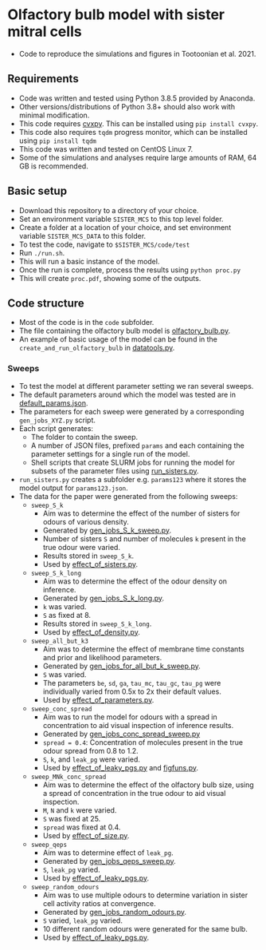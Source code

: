 # Olfactory bulb model with sister mitral cells
- Code to reproduce the simulations and figures in Tootoonian et al. 2021.
## Requirements
- Code was written and tested using Python 3.8.5 provided by Anaconda.
- Other versions/distributions of Python 3.8+ should also work with minimal modification.
- This code requires [cvxpy](https://www.cvxpy.org/install/). This can be installed using `pip install cvxpy`.
- This code also requires `tqdm` progress monitor, which can be installed using `pip install tqdm`
- This code was written and tested on CentOS Linux 7.
- Some of the simulations and analyses require large amounts of RAM, 64 GB is recommended.
## Basic setup
- Download this repository to a directory of your choice.
- Set an environment variable `SISTER_MCS` to this top level folder.
- Create a folder at a location of your choice, and set environment variable `SISTER_MCS_DATA` to this folder.
- To test the code, navigate to `$SISTER_MCS/code/test` 
- Run `./run.sh`.
- This will run a basic instance of the model.
- Once the run is complete, process the results using `python proc.py`
- This will create `proc.pdf`, showing some of the outputs.
## Code structure
- Most of the code is in the `code` subfolder.
- The file containing the olfactory bulb model is [olfactory_bulb.py](code/olfactory_bulb.py).
- An example of basic usage of the model can be found in the `create_and_run_olfactory_bulb` in [datatools.py](code/datatools.py).
### Sweeps
- To test the model at different parameter setting we ran several sweeps.
- The default parameters around which the model was tested are in [default_params.json](default_params.json).
- The parameters for each sweep were generated by a corresponding `gen_jobs_XYZ.py` script.
- Each script generates:
  - The folder to contain the sweep.
  - A number of JSON files, prefixed `params` and each containing the parameter settings for a single run of the model.
  - Shell scripts that create SLURM jobs for running the model for subsets of the parameter files using [run_sisters.py](code/run_sisters.py).
- `run_sisters.py` creates a subfolder e.g. `params123` where it stores the model output for `params123.json`.
- The data for the paper were generated from the following sweeps:
  - `sweep_S_k`
    - Aim was to determine the effect of the number of sisters for odours of various density.
	- Generated by [gen_jobs_S_k_sweep.py](code/gen_jobs_S_k_sweep.py).
    - Number of sisters `S` and number of molecules `k` present in the true odour were varied.
    - Results stored in `sweep_S_k`.
    - Used by [effect_of_sisters.py](code/effect_of_sisters.py).
  - `sweep_S_k_long`
    - Aim was to determine the effect of the odour density on inference.
	- Generated by [gen_jobs_S_k_long.py](code/gen_jobs_S_k_long.py).
    - `k` was varied.
	- `S` as fixed at 8.
    - Results stored in `sweep_S_k_long`.
    - Used by [effect_of_density.py](code/effect_of_density.py).	
  - `sweep_all_but_k3`
	- Aim was to determine the effect of membrane time constants and prior and likelihood parameters.
	- Generated by [gen_jobs_for_all_but_k_sweep.py](code/gen_jobs_for_all_but_k_sweep.py).
	- `S` was varied.
	- The parameters `be`, `sd`, `ga`, `tau_mc`, `tau_gc`, `tau_pg` were individually varied from 0.5x to 2x their default values.	
	- Used by [effect_of_parameters.py](code/effect_of_parameters.py).
  - `sweep_conc_spread`
    - Aim was to run the model for odours with a spread in concentration to aid visual inspection of inference results.
	- Generated by [gen_jobs_conc_spread_sweep.py](code/gen_jobs_conc_spread_sweep.py)
	- `spread = 0.4`: Concentration of molecules present in the true odour spread from 0.8 to 1.2.
	- `S`, `k`, and `leak_pg` were varied.
	- Used by [effect_of_leaky_pgs.py](code/effect_of_leaky_pgs.py) and [figfuns.py](code/figfuns.py).
  - `sweep_MNk_conc_spread`
	- Aim was to determine the effect of the olfactory bulb size, using a spread of concentration in the true odour to aid visual inspection.
	- `M`, `N` and `k` were varied.
	- `S` was fixed at 25.
	- `spread` was fixed at 0.4.
	- Used by [effect_of_size.py](code/effect_of_size.py).	
  - `sweep_qeps`
    - Aim was to determine effect of `leak_pg`.
	- Generated by [gen_jobs_qeps_sweep.py](code/gen_jobs_qeps_sweep.py).
	- `S`, `leak_pg` varied.
	- Used by [effect_of_leaky_pgs.py](code/effect_of_leaky_pgs.py).
  - `sweep_random_odours`
    - Aim was to use multiple odours to determine variation in sister cell activity ratios at convergence.
	- Generated by [gen_jobs_random_odours.py](code/gen_jobs_random_odours.py).
	- `S` varied, `leak_pg` varied.
	- 10 different random odours were generated for the same bulb.
	- Used by [effect_of_leaky_pgs.py](code/effect_of_leaky_pgs.py).
	

	
	
	
	
	
	
	

  
  


